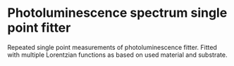 # Photoluminescence spectrum single point fitter 
 Repeated single point measurements of photoluminescence fitter. Fitted with multiple Lorentzian functions as based on used material and substrate. 

